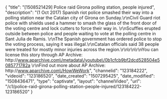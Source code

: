 {
    "title": "[1508521429] Police raid Girona polling station, people injured",
    "description": "(1 Oct 2017) Spanish riot police smashed their way into a polling station near the Catalan city of Girona on Sunday.\r\nCivil Guard riot police with shields used a hammer to smash the glass of the front door of the voting centre and lock cutters to force their way in. \r\nScuffles erupted outside between police and people waiting to vote at the polling centre in Sant Julia de Ramis. \r\nThe Spanish government has ordered police to stop the voting process, saying it was illegal.\r\nCatalan officials said 38 people were treated for mostly minor injuries across the region.\r\n\r\n\r\nYou can license this story through AP Archive: http:\/\/www.aparchive.com\/metadata\/youtube\/0b1cfcb9bf2dcd528504e5085771782a \r\nFind out more about AP Archive: http:\/\/www.aparchive.com\/HowWeWork",
    "channelid": "123184222",
    "videoid": "123186520",
    "date_created": "1507295425",
    "date_modified": "1508436471",
    "type": "captivate",
    "layout": "channelVideo",
    "url": "\/c1\/police-raid-girona-polling-station-people-injured\/123184222-123186520"
}